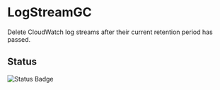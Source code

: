 #  LogStreamGC

Delete CloudWatch log streams after their current retention period has passed.

## Status

![Status Badge](https://github.com/jluszcz/LogStreamGC/actions/workflows/build-and-test.yml/badge.svg)
